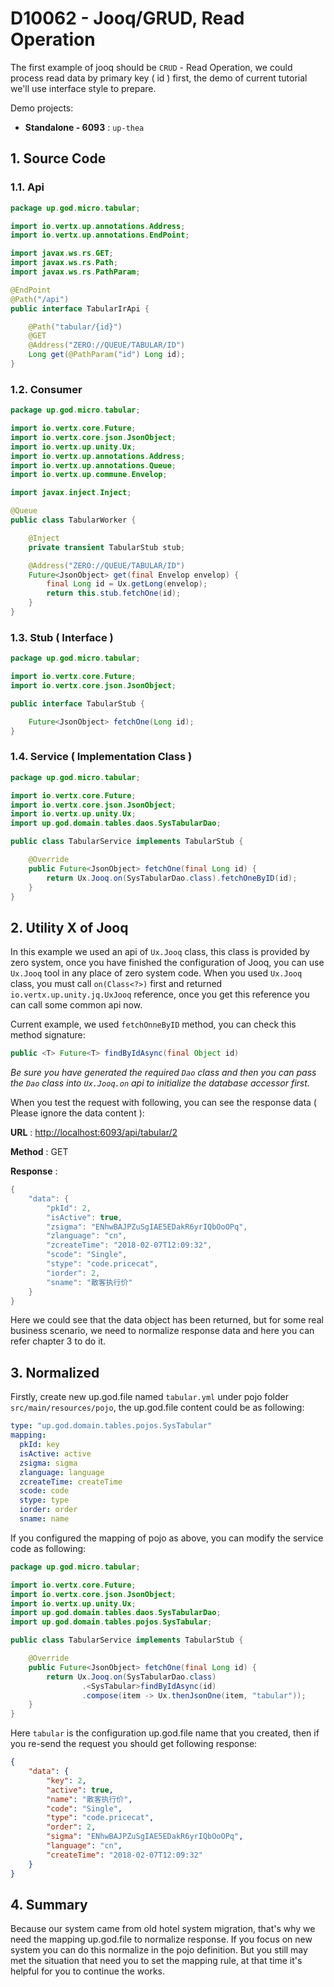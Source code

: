 # D10062 - Jooq/GRUD, Read Operation

The first example of jooq should be `CRUD` - Read Operation, we could process read data by primary key \( id \) first, the demo of current tutorial we'll use interface style to prepare.

Demo projects:

* **Standalone - 6093** : `up-thea`

## 1. Source Code

### 1.1. Api

```java
package up.god.micro.tabular;

import io.vertx.up.annotations.Address;
import io.vertx.up.annotations.EndPoint;

import javax.ws.rs.GET;
import javax.ws.rs.Path;
import javax.ws.rs.PathParam;

@EndPoint
@Path("/api")
public interface TabularIrApi {

    @Path("tabular/{id}")
    @GET
    @Address("ZERO://QUEUE/TABULAR/ID")
    Long get(@PathParam("id") Long id);
}
```

### 1.2. Consumer

```java
package up.god.micro.tabular;

import io.vertx.core.Future;
import io.vertx.core.json.JsonObject;
import io.vertx.up.unity.Ux;
import io.vertx.up.annotations.Address;
import io.vertx.up.annotations.Queue;
import io.vertx.up.commune.Envelop;

import javax.inject.Inject;

@Queue
public class TabularWorker {

    @Inject
    private transient TabularStub stub;

    @Address("ZERO://QUEUE/TABULAR/ID")
    Future<JsonObject> get(final Envelop envelop) {
        final Long id = Ux.getLong(envelop);
        return this.stub.fetchOne(id);
    }
}
```

### 1.3. Stub \( Interface \)

```java
package up.god.micro.tabular;

import io.vertx.core.Future;
import io.vertx.core.json.JsonObject;

public interface TabularStub {

    Future<JsonObject> fetchOne(Long id);
}
```

### 1.4. Service \( Implementation Class \)

```java
package up.god.micro.tabular;

import io.vertx.core.Future;
import io.vertx.core.json.JsonObject;
import io.vertx.up.unity.Ux;
import up.god.domain.tables.daos.SysTabularDao;

public class TabularService implements TabularStub {

    @Override
    public Future<JsonObject> fetchOne(final Long id) {
        return Ux.Jooq.on(SysTabularDao.class).fetchOneByID(id);
    }
}
```

## 2. Utility X of Jooq

In this example we used an api of `Ux.Jooq` class, this class is provided by zero system, once you have finished the configuration of Jooq, you can use `Ux.Jooq` tool in any place of zero system code. When you used `Ux.Jooq` class, you must call `on(Class<?>)` first and returned `io.vertx.up.unity.jq.UxJooq` reference, once you get this reference you can call some common api now.

Current example, we used `fetchOnneByID` method, you can check this method signature:

```java
public <T> Future<T> findByIdAsync(final Object id)
```

_Be sure you have generated the required _`Dao`_ class and then you can pass the _`Dao`_ class into _`Ux.Jooq.on`_ api to initialize the database accessor first._

When you test the request with following, you can see the response data \( Please ignore the data content \):

**URL** : [http://localhost:6093/api/tabular/2](http://localhost:6093/api/tabular/2)

**Method** : GET

**Response** :

```java
{
    "data": {
        "pkId": 2,
        "isActive": true,
        "zsigma": "ENhwBAJPZuSgIAE5EDakR6yrIQbOoOPq",
        "zlanguage": "cn",
        "zcreateTime": "2018-02-07T12:09:32",
        "scode": "Single",
        "stype": "code.pricecat",
        "iorder": 2,
        "sname": "散客执行价"
    }
}
```

Here we could see that the data object has been returned, but for some real business scenario, we need to normalize response data and here you can refer chapter 3 to do it.

## 3. Normalized

Firstly, create new up.god.file named `tabular.yml` under pojo folder `src/main/resources/pojo`, the up.god.file content could be as following:

```yaml
type: "up.god.domain.tables.pojos.SysTabular"
mapping:
  pkId: key
  isActive: active
  zsigma: sigma
  zlanguage: language
  zcreateTime: createTime
  scode: code
  stype: type
  iorder: order
  sname: name
```

If you configured the mapping of pojo as above, you can modify the service code as following:

```java
package up.god.micro.tabular;

import io.vertx.core.Future;
import io.vertx.core.json.JsonObject;
import io.vertx.up.unity.Ux;
import up.god.domain.tables.daos.SysTabularDao;
import up.god.domain.tables.pojos.SysTabular;

public class TabularService implements TabularStub {

    @Override
    public Future<JsonObject> fetchOne(final Long id) {
        return Ux.Jooq.on(SysTabularDao.class)
                .<SysTabular>findByIdAsync(id)
                .compose(item -> Ux.thenJsonOne(item, "tabular"));
    }
}
```

Here `tabular` is the configuration up.god.file name that you created, then if you re-send the request you should get following response:

```json
{
    "data": {
        "key": 2,
        "active": true,
        "name": "散客执行价",
        "code": "Single",
        "type": "code.pricecat",
        "order": 2,
        "sigma": "ENhwBAJPZuSgIAE5EDakR6yrIQbOoOPq",
        "language": "cn",
        "createTime": "2018-02-07T12:09:32"
    }
}
```

## 4. Summary

Because our system came from old hotel system migration, that's why we need the mapping up.god.file to normalize response. If you focus on new system you can do this normalize in the pojo definition. But you still may met the situation that need you to set the mapping rule, at that time it's helpful for you to continue the works.

